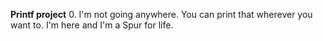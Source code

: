**Printf project**
0. I'm not going anywhere. You can print that wherever you want to. I'm here and I'm a Spur for life.

